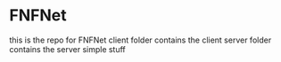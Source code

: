 # FNFNet
this is the repo for FNFNet
client folder contains the client 
server folder contains the server 
simple stuff
